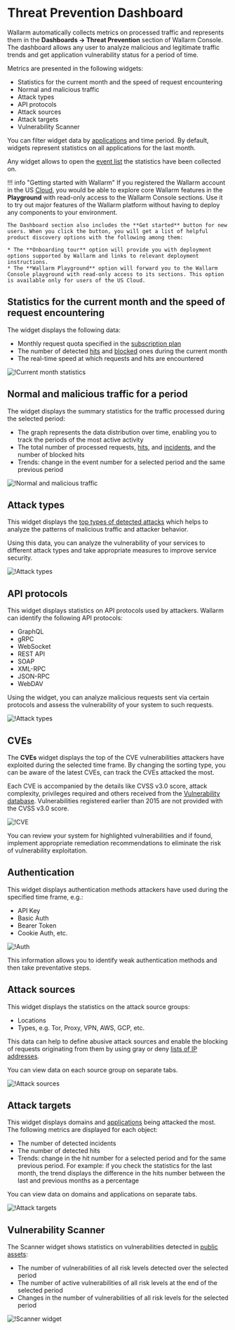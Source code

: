 # Threat Prevention Dashboard

Wallarm automatically collects metrics on processed traffic and represents them in the **Dashboards → Threat Prevention** section of Wallarm Console. The dashboard allows any user to analyze malicious and legitimate traffic trends and get application vulnerability status for a period of time.

Metrics are presented in the following widgets:

* Statistics for the current month and the speed of request encountering
* Normal and malicious traffic
* Attack types
* API protocols
* Attack sources
* Attack targets
* Vulnerability Scanner

You can filter widget data by [applications](../settings/applications.md) and time period. By default, widgets represent statistics on all applications for the last month.

Any widget allows to open the [event list](../events/check-attack.md) the statistics have been collected on.

!!! info "Getting started with Wallarm"
    If you registered the Wallarm account in the US [Cloud](../../about-wallarm/overview.md#cloud), you would be able to explore core Wallarm features in the **Playground** with read-only access to the Wallarm Console sections. Use it to try out major features of the Wallarm platform without having to deploy any components to your environment. 
    
    The Dashboard section also includes the **Get started** button for new users. When you click the button, you will get a list of helpful product discovery options with the following among them:
    
    * The **Onboarding tour** option will provide you with deployment options supported by Wallarm and links to relevant deployment instructions.
    * The **Wallarm Playground** option will forward you to the Wallarm Console playground with read-only access to its sections. This option is available only for users of the US Cloud.

## Statistics for the current month and the speed of request encountering

The widget displays the following data:

* Monthly request quota specified in the [subscription plan](../../about-wallarm/subscription-plans.md)
* The number of detected [hits](../../about-wallarm/protecting-against-attacks.md#hit) and [blocked](../../admin-en/configure-wallarm-mode.md) ones during the current month
* The real-time speed at which requests and hits are encountered

![!Current month statistics](../../images/user-guides/dashboard/current-month-stats.png)

## Normal and malicious traffic for a period

The widget displays the summary statistics for the traffic processed during the selected period:

* The graph represents the data distribution over time, enabling you to track the periods of the most active activity
* The total number of processed requests, [hits](../../glossary-en.md#hit), and [incidents](../../glossary-en.md#security-incident), and the number of blocked hits
* Trends: change in the event number for a selected period and the same previous period

![!Normal and malicious traffic](../../images/user-guides/dashboard/traffic-stats.png)

## Attack types

This widget displays the [top types of detected attacks](../../attacks-vulns-list.md) which helps to analyze the patterns of malicious traffic and attacker behavior.

Using this data, you can analyze the vulnerability of your services to different attack types and take appropriate measures to improve service security.

![!Attack types](../../images/user-guides/dashboard/attack-types.png)

## API protocols

This widget displays statistics on API protocols used by attackers. Wallarm can identify the following API protocols:

* GraphQL
* gRPC
* WebSocket
* REST API
* SOAP
* XML-RPC
* JSON-RPC
* WebDAV

Using the widget, you can analyze malicious requests sent via certain protocols and assess the vulnerability of your system to such requests.

![!Attack types](../../images/user-guides/dashboard/api-protocols.png)

## CVEs

The **CVEs** widget displays the top of the CVE vulnerabilities attackers have exploited during the selected time frame. By changing the sorting type, you can be aware of the latest CVEs, can track the CVEs attacked the most.

Each CVE is accompanied by the details like CVSS v3.0 score, attack complexity, privileges required and others received from the [Vulnerability database](https://vulners.com/). Vulnerabilities registered earlier than 2015 are not provided with the CVSS v3.0 score.

![!CVE](../../images/user-guides/dashboard/cves.png)

You can review your system for highlighted vulnerabilities and if found, implement appropriate remediation recommendations to eliminate the risk of vulnerability exploitation. 

## Authentication

This widget displays authentication methods attackers have used during the specified time frame, e.g.:

* API Key
* Basic Auth
* Bearer Token
* Cookie Auth, etc.

![!Auth](../../images/user-guides/dashboard/authentication.png)

This information allows you to identify weak authentication methods and then take preventative steps.

## Attack sources

This widget displays the statistics on the attack source groups:

* Locations
* Types, e.g. Tor, Proxy, VPN, AWS, GCP, etc.

This data can help to define abusive attack sources and enable the blocking of requests originating from them by using gray or deny [lists of IP addresses](../ip-lists/overview.md).

You can view data on each source group on separate tabs.

![!Attack sources](../../images/user-guides/dashboard/attack-sources.png)

## Attack targets

This widget displays domains and [applications](../settings/applications.md) being attacked the most. The following metrics are displayed for each object:

* The number of detected incidents
* The number of detected hits
* Trends: change in the hit number for a selected period and for the same previous period. For example: if you check the statistics for the last month, the trend displays the difference in the hits number between the last and previous months as a percentage

You can view data on domains and applications on separate tabs.

![!Attack targets](../../images/user-guides/dashboard/attack-targets.png)

## Vulnerability Scanner

The Scanner widget shows statistics on vulnerabilities detected in [public assets](../scanner.md):

* The number of vulnerabilities of all risk levels detected over the selected period
* The number of active vulnerabilities of all risk levels at the end of the selected period
* Changes in the number of vulnerabilities of all risk levels for the selected period

![!Scanner widget](../../images/user-guides/dashboard/dashboard-scanner.png)

<!-- ----------

<div class="video-wrapper">
  <iframe width="1280" height="720" src="https://www.youtube.com/embed/6KBn59aGFxQ" frameborder="0" allow="accelerometer; autoplay; encrypted-media; gyroscope; picture-in-picture" allowfullscreen></iframe>
</div> -->